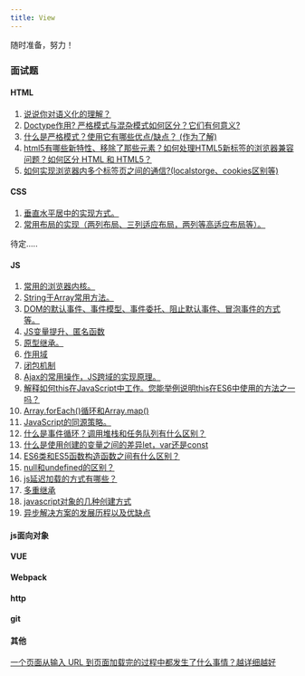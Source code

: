 ```yaml
---
title: View
---
```

随时准备，努力！
                                                        
### 面试题
#### HTML
1. <a href="https://bbt-fe.github.io/blog/view/1.html">说说你对语义化的理解？</a>
2. <a href="https://bbt-fe.github.io/blog/view/2.html">Doctype作用? 严格模式与混杂模式如何区分？它们有何意义?</a>
3. <a href="https://bbt-fe.github.io/blog/view/3.html">什么是严格模式？使用它有哪些优点/缺点？ (作为了解)</a>
4. <a href="https://bbt-fe.github.io/blog/view/4.html">html5有哪些新特性、移除了那些元素？如何处理HTML5新标签的浏览器兼容问题？如何区分 HTML 和 HTML5？</a>
5. <a href="https://bbt-fe.github.io/blog/view/5.html">如何实现浏览器内多个标签页之间的通信?(localstorge、cookies区别等)</a>


#### CSS
1. <a href="https://bbt-fe.github.io/blog/view/101.html">垂直水平居中的实现方式。</a>
2. <a href="https://bbt-fe.github.io/blog/view/102.html">常用布局的实现（两列布局、三列适应布局，两列等高适应布局等）。</a>

待定.....

#### JS
1. <a href="https://bbt-fe.github.io/blog/view/201.html">常用的浏览器内核。</a>
2. <a href="https://bbt-fe.github.io/blog/view/202.html">String于Array常用方法。</a>
3. <a href="https://bbt-fe.github.io/blog/view/203.html">DOM的默认事件、事件模型、事件委托、阻止默认事件、冒泡事件的方式等。</a>
4. <a href="https://bbt-fe.github.io/blog/view/204.html">JS变量提升、匿名函数</a>
5. <a href="https://bbt-fe.github.io/blog/view/205.html">原型继承。</a>
6. <a href="https://bbt-fe.github.io/blog/view/206.html">作用域</a>
7. <a href="https://bbt-fe.github.io/blog/view/207.html">闭包机制</a>
8. <a href="https://bbt-fe.github.io/blog/view/208.html">Ajax的常用操作，JS跨域的实现原理。</a>
9. <a href="https://bbt-fe.github.io/blog/view/209.html">解释如何this在JavaScript中工作。您能举例说明this在ES6中使用的方法之一吗？</a>
10. <a href="https://bbt-fe.github.io/blog/view/210.html">Array.forEach()循环和Array.map()</a>
11. <a href="https://bbt-fe.github.io/blog/view/211.html">JavaScript的同源策略。</a>
12. <a href="https://bbt-fe.github.io/blog/view/212.html">什么是事件循环？调用堆栈和任务队列有什么区别？</a>
13. <a href="https://bbt-fe.github.io/blog/view/213.html">什么是使用创建的变量之间的差异let，var还是const</a>
14. <a href="https://bbt-fe.github.io/blog/view/214.html">ES6类和ES5函数构造函数之间有什么区别？</a>
15. <a href="https://bbt-fe.github.io/blog/view/215.html">null和undefined的区别？</a>
16. <a href="https://bbt-fe.github.io/blog/view/216.html">js延迟加载的方式有哪些？</a>
17. <a href="https://bbt-fe.github.io/blog/view/217.html">多重继承</a>
18. <a href="https://bbt-fe.github.io/blog/view/218.html">javascript对象的几种创建方式</a>
19. <a href="https://bbt-fe.github.io/blog/view/219.html">异步解决方案的发展历程以及优缺点</a>
<!-- 20. <a href="https://bbt-fe.github.io/blog/view/220.html">多重继承</a>
21. <a href="https://bbt-fe.github.io/blog/view/221.html">多重继承</a>
22. <a href="https://bbt-fe.github.io/blog/view/222.html">多重继承</a> -->




#### js面向对象
#### VUE
#### Webpack
#### http
#### git
#### 其他
<a href="https://bbt-fe.github.io/blog/view/900.html">一个页面从输入 URL 到页面加载完的过程中都发生了什么事情？越详细越好</a>

